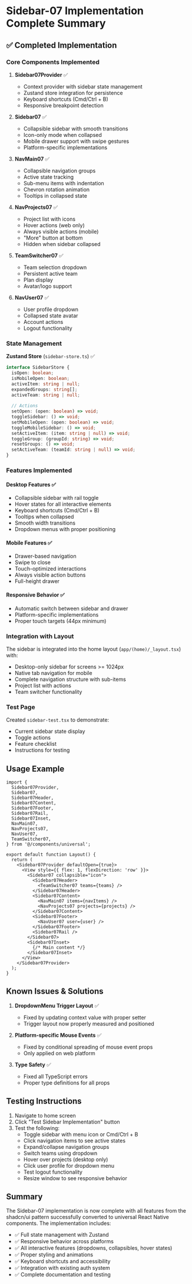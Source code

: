 # Sidebar-07 Implementation Complete Summary

## ✅ Completed Implementation

### Core Components Implemented

1. **Sidebar07Provider** ✅
   - Context provider with sidebar state management
   - Zustand store integration for persistence
   - Keyboard shortcuts (Cmd/Ctrl + B)
   - Responsive breakpoint detection

2. **Sidebar07** ✅
   - Collapsible sidebar with smooth transitions
   - Icon-only mode when collapsed
   - Mobile drawer support with swipe gestures
   - Platform-specific implementations

3. **NavMain07** ✅
   - Collapsible navigation groups
   - Active state tracking
   - Sub-menu items with indentation
   - Chevron rotation animation
   - Tooltips in collapsed state

4. **NavProjects07** ✅
   - Project list with icons
   - Hover actions (web only)
   - Always visible actions (mobile)
   - "More" button at bottom
   - Hidden when sidebar collapsed

5. **TeamSwitcher07** ✅
   - Team selection dropdown
   - Persistent active team
   - Plan display
   - Avatar/logo support

6. **NavUser07** ✅
   - User profile dropdown
   - Collapsed state avatar
   - Account actions
   - Logout functionality

### State Management

**Zustand Store** (`sidebar-store.ts`) ✅
```typescript
interface SidebarStore {
  isOpen: boolean;
  isMobileOpen: boolean;
  activeItem: string | null;
  expandedGroups: string[];
  activeTeam: string | null;
  
  // Actions
  setOpen: (open: boolean) => void;
  toggleSidebar: () => void;
  setMobileOpen: (open: boolean) => void;
  toggleMobileSidebar: () => void;
  setActiveItem: (item: string | null) => void;
  toggleGroup: (groupId: string) => void;
  resetGroups: () => void;
  setActiveTeam: (teamId: string | null) => void;
}
```

### Features Implemented

#### Desktop Features ✅
- Collapsible sidebar with rail toggle
- Hover states for all interactive elements
- Keyboard shortcuts (Cmd/Ctrl + B)
- Tooltips when collapsed
- Smooth width transitions
- Dropdown menus with proper positioning

#### Mobile Features ✅
- Drawer-based navigation
- Swipe to close
- Touch-optimized interactions
- Always visible action buttons
- Full-height drawer

#### Responsive Behavior ✅
- Automatic switch between sidebar and drawer
- Platform-specific implementations
- Proper touch targets (44px minimum)

### Integration with Layout

The sidebar is integrated into the home layout (`app/(home)/_layout.tsx`) with:
- Desktop-only sidebar for screens >= 1024px
- Native tab navigation for mobile
- Complete navigation structure with sub-items
- Project list with actions
- Team switcher functionality

### Test Page

Created `sidebar-test.tsx` to demonstrate:
- Current sidebar state display
- Toggle actions
- Feature checklist
- Instructions for testing

## Usage Example

```tsx
import {
  Sidebar07Provider,
  Sidebar07,
  Sidebar07Header,
  Sidebar07Content,
  Sidebar07Footer,
  Sidebar07Rail,
  Sidebar07Inset,
  NavMain07,
  NavProjects07,
  NavUser07,
  TeamSwitcher07,
} from '@/components/universal';

export default function Layout() {
  return (
    <Sidebar07Provider defaultOpen={true}>
      <View style={{ flex: 1, flexDirection: 'row' }}>
        <Sidebar07 collapsible="icon">
          <Sidebar07Header>
            <TeamSwitcher07 teams={teams} />
          </Sidebar07Header>
          <Sidebar07Content>
            <NavMain07 items={navItems} />
            <NavProjects07 projects={projects} />
          </Sidebar07Content>
          <Sidebar07Footer>
            <NavUser07 user={user} />
          </Sidebar07Footer>
          <Sidebar07Rail />
        </Sidebar07>
        <Sidebar07Inset>
          {/* Main content */}
        </Sidebar07Inset>
      </View>
    </Sidebar07Provider>
  );
}
```

## Known Issues & Solutions

1. **DropdownMenu Trigger Layout** ✅
   - Fixed by updating context value with proper setter
   - Trigger layout now properly measured and positioned

2. **Platform-specific Mouse Events** ✅
   - Fixed by conditional spreading of mouse event props
   - Only applied on web platform

3. **Type Safety** ✅
   - Fixed all TypeScript errors
   - Proper type definitions for all props

## Testing Instructions

1. Navigate to home screen
2. Click "Test Sidebar Implementation" button
3. Test the following:
   - Toggle sidebar with menu icon or Cmd/Ctrl + B
   - Click navigation items to see active states
   - Expand/collapse navigation groups
   - Switch teams using dropdown
   - Hover over projects (desktop only)
   - Click user profile for dropdown menu
   - Test logout functionality
   - Resize window to see responsive behavior

## Summary

The Sidebar-07 implementation is now complete with all features from the shadcn/ui pattern successfully converted to universal React Native components. The implementation includes:

- ✅ Full state management with Zustand
- ✅ Responsive behavior across platforms
- ✅ All interactive features (dropdowns, collapsibles, hover states)
- ✅ Proper styling and animations
- ✅ Keyboard shortcuts and accessibility
- ✅ Integration with existing auth system
- ✅ Complete documentation and testing